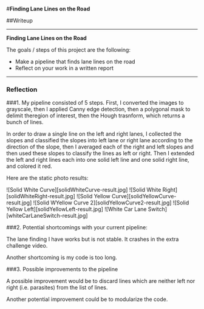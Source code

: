 #**Finding Lane Lines on the Road** 

##Writeup

---

**Finding Lane Lines on the Road**

The goals / steps of this project are the following:
* Make a pipeline that finds lane lines on the road
* Reflect on your work in a written report


[//]: # (Image References)

[image1]: grayscale.jpg "Grayscale"

---

### Reflection

###1. My pipeline consisted of 5 steps. First, I converted the images to grayscale, then I applied Canny edge detection, then a polygonal mask to delimit theregion of interest, then the Hough trasnform, which returns a bunch of lines.

In order to draw a single line on the left and right lanes, I collected the slopes and classified the slopes into left lane or right lane according to the direction of the slope, then I averaged each of the right and left slopes and then used these slopes to classify the lines as left or right. Then I extended the left and right lines each into one solid left line and one solid right line, and colored it red.

Here are the static photo results:

![Solid White Curve][solidWhiteCurve-result.jpg]
![Solid White Right][solidWhiteRight-result.jpg]
![Solid Yellow Curve][solidYellowCurve-result.jpg]
![Solid WYellow Curve 2][solidYellowCurve2-result.jpg]
![Solid Yellow Left][solidYellowLeft-result.jpg]
![White Car Lane Switch][whiteCarLaneSwitch-result.jpg]

###2. Potential shortcomings with your current pipeline:


The lane finding I have works but is not stable. It crashes in the extra challenge video.  

Another shortcoming is my code is too long.


###3. Possible improvements to the pipeline

A possible improvement would be to discard lines which are neither left nor right (i.e. parasites) from the list of lines.

Another potential improvement could be to modularize the code.
